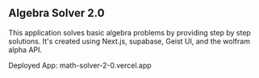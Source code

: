 
## Algebra Solver 2.0
 This application solves basic algebra problems by providing step by step solutions. 
 It's created using Next.js, supabase, Geist UI, and the wolfram alpha API.  

Deployed App: math-solver-2-0.vercel.app
